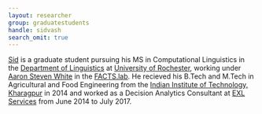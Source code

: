 ```yaml
---
layout: researcher
group: graduatestudents
handle: sidvash
search_omit: true
---
```


[Sid](https://sidsvash26.github.io/) is a graduate student pursuing his MS in Computational Linguistics in the [Department of Linguistics](http://www.sas.rochester.edu/lin/index.html) at [University of Rochester](https://www.rochester.edu/), working under [Aaron Steven White](http://aaronstevenwhite.io) in the [FACTS.lab](http://factslab.io). He recieved his B.Tech and M.Tech in Agricultural and Food  Engineering from the [Indian Institute of Technology, Kharagpur](http://www.iitkgp.ac.in/) in 2014 and worked as a Decision Analytics Consultant at [EXL Services](https://www.exlservice.com/analytics) from June 2014 to July 2017. 